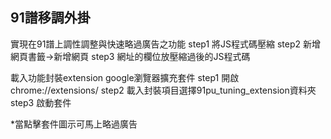 ## 91譜移調外掛
實現在91譜上調性調整與快速略過廣告之功能
 step1 將JS程式碼壓縮
 step2 新增網頁書籤->新增網頁
 step3 網址的欄位放壓縮過後的JS程式碼

載入功能封裝extension google瀏覽器擴充套件
 step1 開啟 chrome://extensions/
 step2 載入封裝項目選擇91pu_tuning_extension資料夾
 step3 啟動套件
 
 *當點擊套件圖示可馬上略過廣告

